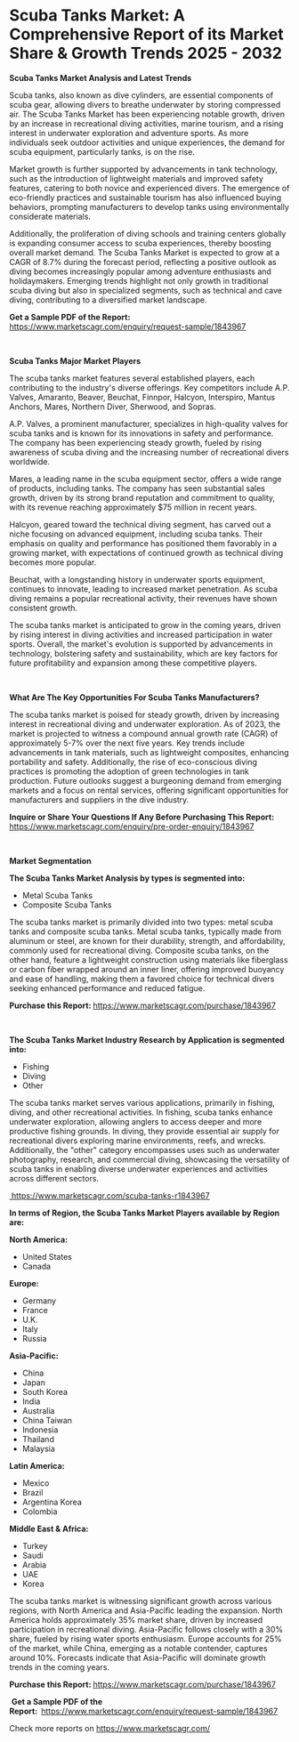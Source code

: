 <p><h1>Scuba Tanks Market: A Comprehensive Report of its Market Share & Growth Trends 2025 - 2032</h1></p><p><strong>Scuba Tanks Market Analysis and Latest Trends</strong></p>
<p><p>Scuba tanks, also known as dive cylinders, are essential components of scuba gear, allowing divers to breathe underwater by storing compressed air. The Scuba Tanks Market has been experiencing notable growth, driven by an increase in recreational diving activities, marine tourism, and a rising interest in underwater exploration and adventure sports. As more individuals seek outdoor activities and unique experiences, the demand for scuba equipment, particularly tanks, is on the rise.</p><p>Market growth is further supported by advancements in tank technology, such as the introduction of lightweight materials and improved safety features, catering to both novice and experienced divers. The emergence of eco-friendly practices and sustainable tourism has also influenced buying behaviors, prompting manufacturers to develop tanks using environmentally considerate materials. </p><p>Additionally, the proliferation of diving schools and training centers globally is expanding consumer access to scuba experiences, thereby boosting overall market demand. The Scuba Tanks Market is expected to grow at a CAGR of 8.7% during the forecast period, reflecting a positive outlook as diving becomes increasingly popular among adventure enthusiasts and holidaymakers. Emerging trends highlight not only growth in traditional scuba diving but also in specialized segments, such as technical and cave diving, contributing to a diversified market landscape.</p></p>
<p><strong>Get a Sample PDF of the Report:&nbsp;</strong> <a href="https://www.marketscagr.com/enquiry/request-sample/1843967?utm_campaign=2994&utm_medium=2&utm_source=Github&utm_content=ia&utm_term=09042025&utm_id=scuba-tanks">https://www.marketscagr.com/enquiry/request-sample/1843967</a></p>
<p>&nbsp;</p>
<p><strong>Scuba Tanks Major Market Players</strong></p>
<p><p>The scuba tanks market features several established players, each contributing to the industry's diverse offerings. Key competitors include A.P. Valves, Amaranto, Beaver, Beuchat, Finnpor, Halcyon, Interspiro, Mantus Anchors, Mares, Northern Diver, Sherwood, and Sopras. </p><p>A.P. Valves, a prominent manufacturer, specializes in high-quality valves for scuba tanks and is known for its innovations in safety and performance. The company has been experiencing steady growth, fueled by rising awareness of scuba diving and the increasing number of recreational divers worldwide. </p><p>Mares, a leading name in the scuba equipment sector, offers a wide range of products, including tanks. The company has seen substantial sales growth, driven by its strong brand reputation and commitment to quality, with its revenue reaching approximately $75 million in recent years.</p><p>Halcyon, geared toward the technical diving segment, has carved out a niche focusing on advanced equipment, including scuba tanks. Their emphasis on quality and performance has positioned them favorably in a growing market, with expectations of continued growth as technical diving becomes more popular.</p><p>Beuchat, with a longstanding history in underwater sports equipment, continues to innovate, leading to increased market penetration. As scuba diving remains a popular recreational activity, their revenues have shown consistent growth.</p><p>The scuba tanks market is anticipated to grow in the coming years, driven by rising interest in diving activities and increased participation in water sports. Overall, the market's evolution is supported by advancements in technology, bolstering safety and sustainability, which are key factors for future profitability and expansion among these competitive players.</p></p>
<p>&nbsp;</p>
<p><strong>What Are The Key Opportunities For Scuba Tanks Manufacturers?</strong></p>
<p><p>The scuba tanks market is poised for steady growth, driven by increasing interest in recreational diving and underwater exploration. As of 2023, the market is projected to witness a compound annual growth rate (CAGR) of approximately 5-7% over the next five years. Key trends include advancements in tank materials, such as lightweight composites, enhancing portability and safety. Additionally, the rise of eco-conscious diving practices is promoting the adoption of green technologies in tank production. Future outlooks suggest a burgeoning demand from emerging markets and a focus on rental services, offering significant opportunities for manufacturers and suppliers in the dive industry.</p></p>
<p><strong>Inquire or Share Your Questions If Any Before Purchasing This Report:</strong> <a href="https://www.marketscagr.com/enquiry/pre-order-enquiry/1843967?utm_campaign=2994&utm_medium=2&utm_source=Github&utm_content=ia&utm_term=09042025&utm_id=scuba-tanks">https://www.marketscagr.com/enquiry/pre-order-enquiry/1843967</a></p>
<p>&nbsp;</p>
<p><strong>Market Segmentation</strong></p>
<p><strong>The Scuba Tanks Market Analysis by types is segmented into:</strong></p>
<p><ul><li>Metal Scuba Tanks</li><li>Composite Scuba Tanks</li></ul></p>
<p><p>The scuba tanks market is primarily divided into two types: metal scuba tanks and composite scuba tanks. Metal scuba tanks, typically made from aluminum or steel, are known for their durability, strength, and affordability, commonly used for recreational diving. Composite scuba tanks, on the other hand, feature a lightweight construction using materials like fiberglass or carbon fiber wrapped around an inner liner, offering improved buoyancy and ease of handling, making them a favored choice for technical divers seeking enhanced performance and reduced fatigue.</p></p>
<p><strong>Purchase this Report:&nbsp;</strong><a href="https://www.marketscagr.com/purchase/1843967?utm_campaign=2994&utm_medium=2&utm_source=Github&utm_content=ia&utm_term=09042025&utm_id=scuba-tanks">https://www.marketscagr.com/purchase/1843967</a></p>
<p>&nbsp;</p>
<p><strong>The Scuba Tanks Market Industry Research by Application is segmented into:</strong></p>
<p><ul><li>Fishing</li><li>Diving</li><li>Other</li></ul></p>
<p><p>The scuba tanks market serves various applications, primarily in fishing, diving, and other recreational activities. In fishing, scuba tanks enhance underwater exploration, allowing anglers to access deeper and more productive fishing grounds. In diving, they provide essential air supply for recreational divers exploring marine environments, reefs, and wrecks. Additionally, the "other" category encompasses uses such as underwater photography, research, and commercial diving, showcasing the versatility of scuba tanks in enabling diverse underwater experiences and activities across different sectors.</p></p>
<p><a href="https://www.marketscagr.com/scuba-tanks-r1843967?utm_campaign=2994&utm_medium=2&utm_source=Github&utm_content=ia&utm_term=09042025&utm_id=scuba-tanks">&nbsp;https://www.marketscagr.com/scuba-tanks-r1843967</a></p>
<p><strong>In terms of Region, the Scuba Tanks Market Players available by Region are:</strong></p>
<p>
    <p> <strong> North America: </strong>
        <ul>
            <li>United States</li>
            <li>Canada</li>
        </ul>
        </p> 
    <p> <strong> Europe: </strong>
        <ul>
            <li>Germany</li>
            <li>France</li>
            <li>U.K.</li>
            <li>Italy</li>
            <li>Russia</li>
        </ul>
        </p> 
    <p> <strong> Asia-Pacific: </strong>
        <ul>
            <li>China</li>
            <li>Japan</li>
            <li>South Korea</li>
            <li>India</li>
            <li>Australia</li>
            <li>China Taiwan</li>
            <li>Indonesia</li>
            <li>Thailand</li>
            <li>Malaysia</li>
        </ul>
        </p> 
    <p> <strong> Latin America: </strong>
        <ul>
            <li>Mexico</li>
            <li>Brazil</li>
            <li>Argentina Korea</li>
            <li>Colombia</li>
        </ul>
        </p> 
    <p> <strong> Middle East & Africa: </strong>
        <ul>
            <li>Turkey</li>
            <li>Saudi</li>
            <li>Arabia</li>
            <li>UAE</li>
            <li>Korea</li>
        </ul>
    </p>
    </p>
<p><p>The scuba tanks market is witnessing significant growth across various regions, with North America and Asia-Pacific leading the expansion. North America holds approximately 35% market share, driven by increased participation in recreational diving. Asia-Pacific follows closely with a 30% share, fueled by rising water sports enthusiasm. Europe accounts for 25% of the market, while China, emerging as a notable contender, captures around 10%. Forecasts indicate that Asia-Pacific will dominate growth trends in the coming years.</p></p>
<p><strong>Purchase this Report: </strong><a href="https://www.marketscagr.com/purchase/1843967?utm_campaign=2994&utm_medium=2&utm_source=Github&utm_content=ia&utm_term=09042025&utm_id=scuba-tanks">https://www.marketscagr.com/purchase/1843967</a></p>
<p>&nbsp;<strong>Get a Sample PDF of the Report:&nbsp;&nbsp;</strong><a href="https://www.marketscagr.com/enquiry/request-sample/1843967?utm_campaign=2994&utm_medium=2&utm_source=Github&utm_content=ia&utm_term=09042025&utm_id=scuba-tanks">https://www.marketscagr.com/enquiry/request-sample/1843967</a></p>
<p><strong></strong></p>
<p>Check more reports on <a href="https://www.marketscagr.com/?utm_campaign=2994&utm_medium=2&utm_source=Github&utm_content=ia&utm_term=09042025&utm_id=scuba-tanks">https://www.marketscagr.com/</a></p>